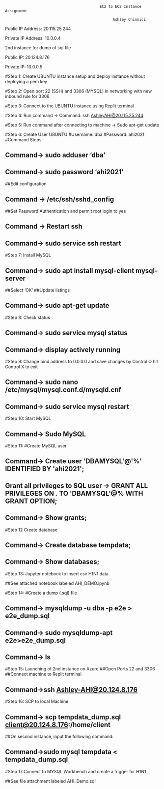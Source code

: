                                                EC2 to EC2 Instance Assignment 
 
                                                     Ashley Chinnici 
 
Public IP Address:  20.115.25.244

Private IP Address: 10.0.0.4

2nd instance for dump of sql file

Public IP: 20.124.8.176

Private IP: 10.0.0.5

#Step 1: Create UBUNTU instance setup and deploy instance without deploying a pem key 

#Step 2: Open port 22 (SSH) and 3306 (MYSQL) in networking with new inbound rule for 3306

#Step 3: Connect to the UBUNTU instance using Replit terminal

#Step 4: Run command -> Command: ssh AshleyAHI@20.115.25.244

#Step 5: Run command after connecting to machine -> Sudo apt-get update

#Step 6: Create User UBUNTU
#Username: dba
#Password: ahi2021
#Command Steps:
## Command-> sudo adduser ‘dba’
## Command-> sudo password ‘ahi2021’
##Edit configuration 
## Command -> /etc/ssh/sshd_config
##Set Password Authentication and permit root login to yes
## Command -> Restart ssh
## Command-> sudo service ssh restart

#Step 7: Install MySQL
## Command-> sudo apt install mysql-client mysql-server
##Select ‘OK’
##Update listings
## Command-> sudo apt-get update

#Step 8: Check status 
## Command-> sudo service mysql status
## Command-> display actively running

#Step 9: Change bind address to 0.0.0.0 and save changes by Control O hit Control X to exit
## Command-> sudo nano /etc/mysql/mysql.conf.d/mysqld.cnf
## Command-> sudo service mysql restart

#Step 10: Start MySQL
## Command-> Sudo MySQL

#Step 11: #Create MySQL user
## Command-> Create user 'DBAMYSQL'@'%' IDENTIFIED BY 'ahi2021';
## Grant all privileges to SQL user -> GRANT ALL PRIVILEGES ON *.* TO 'DBAMYSQL'@% WITH GRANT OPTION;
## Command-> Show grants;

#Step 12 Create database
## Command-> Create database tempdata;
## Command-> Show databases;

#Step 13: Jupyter notebook to insert csv H1N1 data

##See attached notebook labeled AHI_DEMO.ipynb

#Step 14: #Create a dump (.sql) file
## Command-> mysqldump -u dba -p e2e > e2e_dump.sql
## Command-> sudo mysqldump-apt e2e>e2e_dump.sql
##  Command-> ls

#Step 15: Launching of 2nd instance on Azure 
##Open Ports 22 and 3306
##Connect machine to Replit terminal
## Command->ssh Ashley-AHI@20.124.8.176

#Step 16: SCP to local Machine
## Command-> scp tempdata_dump.sql client@20.124.8.176:/home/client
##On second instance, input the following command:
## Command->sudo mysql tempdata < tempdata_dump.sql

#Step 17:Connect to MYSQL Workbench and create a trigger for H1N1

##See file attachment labeled AHI_Demo.sql
